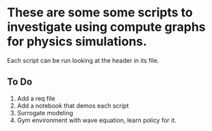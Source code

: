 # These are some some scripts to investigate using compute graphs for physics simulations. 

Each script can be run looking at the header in its file. 

## To Do

 1. Add a req file
 2. Add a notebook that demos each script
 3. Surrogate modeling
 4. Gym environment with wave equation, learn policy for it.